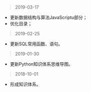 > 2019-03-17
- 更新数据结构与算法JavaScriptu部分；
- 优化目录；
> 2019-02-25   

- 更新SQL常用函数、语句。 
   
> 2019-01-30
   
- 更新Python知识体系思维导图。

> 2018-10-01   

- 形成知识体系。